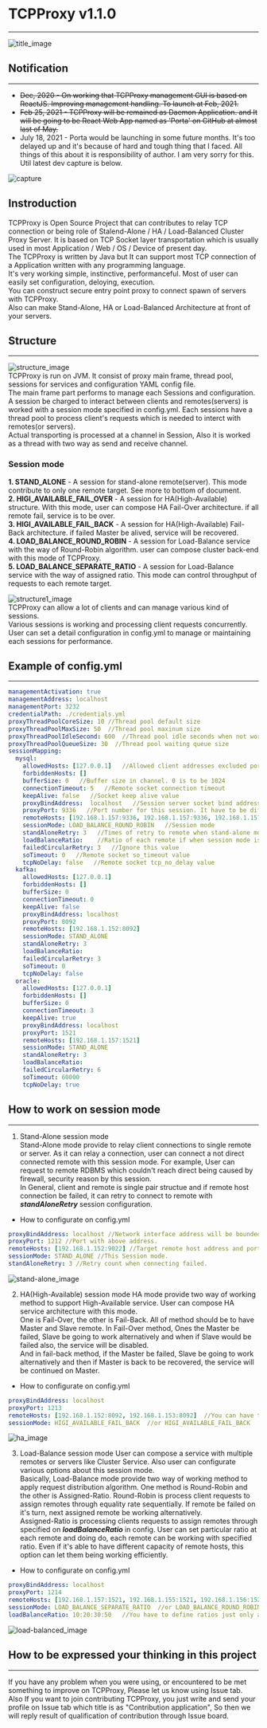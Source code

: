 # TCPProxy v1.1.0
---  
![title_image](./image/tcp.png)  

## Notification
---
- <del>Dec, 2020 - On working that TCPProxy management GUI is based on ReactJS. Improving management handling. To launch at Feb, 2021.</del>
- <del>Feb 25, 2021 - TCPProxy will be remained as Daemon Application. and It will be going to be React Web App named as 'Porta' on GitHub at almost last of May.</del>
- July 18, 2021 - Porta would be launching in some future months. It's too delayed up and it's because of hard and tough thing that I faced. All things of this about it is responsibility of author. I am very sorry for this. Util latest dev capture is below.  

![capture](./image/porta-capture.png)

## Instroduction
TCPProxy is Open Source Project that can contributes to relay TCP connection or being role of Stalend-Alone / HA / Load-Balanced Cluster Proxy Server. It is based on TCP Socket layer transportation which is usually used in most Application / Web / OS / Device of present day.  
The TCPProxy is written by Java but It can support most TCP connection of a Application written with any programming language.  
It's very working simple, instinctive, performanceful. Most of user can easily set configuration, deloying, execution.  
You can construct secure entry point proxy to connect spawn of servers with TCPProxy.  
Also can make Stand-Alone, HA or Load-Balanced Architecture at front of your servers.  


## Structure
---  
![structure_image](./image/tcpproxy-structure.png)  
TCPProxy is run on JVM. It consist of proxy main frame, thread pool, sessions for services and configuration YAML config file.  
The main frame part performs to manage each Sessions and configuration. A session be charged to interact between clients and remotes(servers) is worked with a session mode specified in config.yml. 
Each sessions have a thread pool to process client's requests which is needed to interct with remotes(or servers).  
Actual transporting is processed at a channel in Session, Also it is worked as a thread with two way as send and receive channel.  

### Session mode  
**1. STAND_ALONE** - A session for stand-alone remote(server). This mode contribute to only one remote target. See more to bottom of document.   
**2. HIGI_AVAILABLE_FAIL_OVER** - A session for HA(High-Available) structure. With this mode, user can compose HA Fail-Over architecture. if all remote fail, service is to be over.    
**3. HIGI_AVAILABLE_FAIL_BACK** - A session for HA(High-Available) Fail-Back architecture. if failed Master be alived, service will be recovered.    
**4. LOAD_BALANCE_ROUND_ROBIN** - A session for Load-Balance service with the way of Round-Robin algorithm. user can compose cluster back-end with this mode of TCPProxy.    
**5. LOAD_BALANCE_SEPARATE_RATIO** - A session for Load-Balance service with the way of assigned ratio. This mode can control throughput of requests to each remote target.    

![structure1_image](./image/tcpproxy-structure1.png)  
TCPProxy can allow a lot of clients and can manage various kind of sessions.  
Various sessions is working and processing client requests concurrently. User can set a detail configuration in config.yml to manage or maintaining each sessions for performance.  


## Example of config.yml
---
```yml
managementActivation: true
managementAddress: localhost
managementPort: 3232
credentialPath: ./credentials.yml
proxyThreadPoolCoreSize: 10 //Thread pool default size
proxyThreadPoolMaxSize: 50  //Thread pool maxinum size
proxyThreadPoolIdleSecond: 600  //Thread pool idle seconds when not working
proxyThreadPoolQueueSize: 30  //Thread pool waiting queue size
sessionMapping:
  mysql:
    allowedHosts: [127.0.0.1]   //Allowed client addresses excluded port. To empty this list is to allow all clients.
    forbiddenHosts: []
    bufferSize: 0   //Buffer size in channel. 0 is to be 1024
    connectionTimeout: 5   //Remote socket connection timeout
    keepAlive: false   //Socket keep alive value
    proxyBindAddress:  localhost   //Session server socket bind address. if your host don't use multi network interfaces, leave this value default.
    proxyPort: 9336   //Port number for this session. It have to be different value at each session, otherwise it can be occuring 'Bind Exception'.
    remoteHosts: [192.168.1.157:9336, 192.168.1.157:9336, 192.168.1.157:9336]    //Remote host address included port. Session mode is 'STAND_ALONE' so the remoteHosts can has only one address of remote.
    sessionMode: LOAD_BALANCE_ROUND_ROBIN   //Session mode
    standAloneRetry: 3   //Times of retry to remote when stand-alone mode
    loadBalanceRatio:    //Ratio of each remote if when session mode is 'LOAD_BALANCE_SEPARATE_RATIO' 
    failedCircularRetry: 3   //Ignore this value
    soTimeout: 0   //Remote socket so_timeout value
    tcpNoDelay: false   //Remote socket tcp_no_delay value
  kafka:
    allowedHosts: [127.0.0.1]
    forbiddenHosts: []
    bufferSize: 0
    connectionTimeout: 0
    keepAlive: false
    proxyBindAddress: localhost
    proxyPort: 8092
    remoteHosts: [192.168.1.152:8092]
    sessionMode: STAND_ALONE
    standAloneRetry: 3
    loadBalanceRatio: 
    failedCircularRetry: 3
    soTimeout: 0
    tcpNoDelay: false
  oracle:
    allowedHosts: [127.0.0.1]
    forbiddenHosts: []
    bufferSize: 0
    connectionTimeout: 3
    keepAlive: true
    proxyBindAddress: localhost
    proxyPort: 1521
    remoteHosts: [192.168.1.157:1521]
    sessionMode: STAND_ALONE
    standAloneRetry: 3
    loadBalanceRatio: 
    failedCircularRetry: 6
    soTimeout: 60000
    tcpNoDelay: true
```


## How to work on session mode
---  

1. Stand-Alone session mode  
Stand-Alone mode provide to relay client connections to single remote or server. As it can relay a connection, user can connect a not direct connected remote with this session mode. For example, User can request to remote RDBMS which couldn't reach direct being caused by firewall, security reason by this session.  
In General, client and remote is single pair structue and if remote host connection be failed, it can retry to connect to remote with ***standAloneRetry*** session configuration.  

* How to configurate on config.yml
```yaml
proxyBindAddress: localhost //Network interface address will be bounded with this Session.
proxyPort: 1212 //Port with above address.
remoteHosts: [192.168.1.152:9022] //Target remote host address and port. host:port format. You have to define just one host:port.
sessionMode: STAND_ALONE //This Session mode.
standAloneRetry: 3 //Retry count when connecting failed.
```

![stand-alone_image](./image/stand-alone.png)  


2. HA(High-Available) session mode
HA mode provide two way of working method to support High-Available service. User can compose HA service architecture with this mode.  
One is Fail-Over, the other is Fail-Back. All of method should be to have Master and Slave remote. In Fail-Over method, Ones the Master be failed, Slave be going to work alternatively and when if Slave would be failed also, the service will be disabled.  
And in fail-back method, if the Master be failed, Slave be going to work alternatively and then if Master is back to be recovered, the service will be continued on Master.  

* How to configurate on config.yml
```yaml
proxyBindAddress: localhost
proxyPort: 1213
remoteHosts: [192.168.1.152:8092, 192.168.1.153:8092]  //You can have to define just two remote.
sessionMode: HIGI_AVAILABLE_FAIL_BACK  //or HIGI_AVAILABLE_FAIL_BACK
```

![ha_image](./image/ha.png)  


3. Load-Balance session mode
User can compose a service with multiple remotes or servers like Cluster Service. Also user can configurate various options about this session mode.  
Basically, Load-Balance mode provide two way of working method to apply request distribution algorithm. One method is Round-Robin and the other is Assigned-Ratio. Round-Robin is process client requests to assign remotes through equality rate sequentially. If remote be failed on it's turn, next assigned remote be working alternatively.  
Assigned-Ratio is processing clients requests to assign remotes through specified on ***loadBalanceRatio*** in config. User can set particular ratio at each remote and doing do, each remote can be working with specified ratio. Even if it's able to have different capacity of remote hosts, this option can let them being working efficiently.

* How to configurate on config.yml
```yaml
proxyBindAddress: localhost
proxyPort: 1214
remoteHosts: [192.168.1.157:1521, 192.168.1.155:1521, 192.168.1.156:1521, 192.168.1.158:1521]   //You can define multiple host:port what you want to load-balance on this Session.
sessionMode: LOAD_BALANCE_SEPARATE_RATIO  //or LOAD_BALANCE_ROUND_ROBIN
loadBalanceRatio: 10:20:30:50   //You have to define ratios just only as much as defined hosts above.
```

![load-balanced_image](./image/load-balanced.png)  


## How to be expressed your thinking in this project
---
If you have any problem when you were using, or encountered to be met something to improve on TCPProxy, Please let us know using Issue tab.  
Also If you want to join contributing TCPProxy, you just write and send your profile on Issue tab which title is as "Contribution application", So then we will reply result of qualification of contribution through Issue board.



